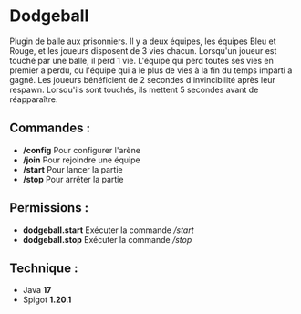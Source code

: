 # Dodgeball
Plugin de balle aux prisonniers. Il y a deux équipes, les équipes Bleu et Rouge, et les joueurs disposent de 3 vies chacun. Lorsqu'un joueur est touché par une balle, il perd 1 vie. L'équipe qui perd toutes ses vies en premier a perdu, ou l'équipe qui a le plus de vies à la fin du temps imparti a gagné.
Les joueurs bénéficient de 2 secondes d'invincibilité après leur respawn. Lorsqu'ils sont touchés, ils mettent 5 secondes avant de réapparaître.

## Commandes :
- **/config** Pour configurer l'arène
- **/join** Pour rejoindre une équipe
- **/start** Pour lancer la partie
- **/stop** Pour arrêter la partie

## Permissions :
- **dodgeball.start** Exécuter la commande */start*
- **dodgeball.stop** Exécuter la commande */stop*

## Technique :
* Java **17**
* Spigot **1.20.1**